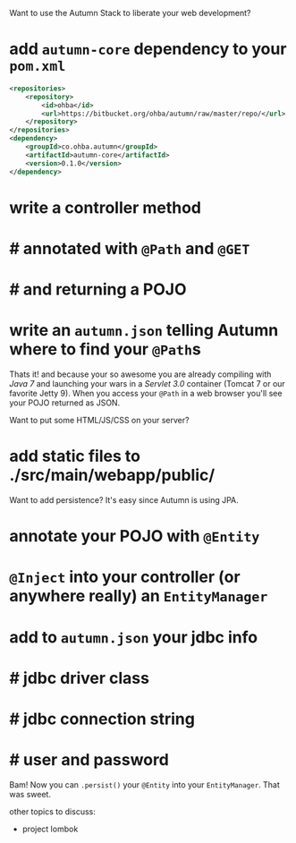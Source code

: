 Want to use the Autumn Stack to liberate your web development?

# add `autumn-core` dependency to your `pom.xml`

```xml
<repositories>
    <repository>
        <id>ohba</id>
        <url>https://bitbucket.org/ohba/autumn/raw/master/repo/</url>
    </repository>
</repositories>
<dependency>
    <groupId>co.ohba.autumn</groupId>
    <artifactId>autumn-core</artifactId>
    <version>0.1.0</version>
</dependency>
```

# write a controller method
# # annotated with `@Path` and `@GET`
# # and returning a POJO
# write an `autumn.json` telling Autumn where to find your `@Path`s

Thats it! and because your so awesome you are already compiling with *Java 7*
and launching your wars in a *Servlet 3.0* container (Tomcat 7 or our favorite Jetty 9).
When you access your `@Path` in a web browser you'll see your POJO returned as JSON.

Want to put some HTML/JS/CSS on your server? 

# add static files to ./src/main/webapp/public/ 

Want to add persistence? It's easy since Autumn is using JPA.

# annotate your POJO with `@Entity`
# `@Inject` into your controller (or anywhere really) an `EntityManager`
# add to `autumn.json` your jdbc info
# # jdbc driver class
# # jdbc connection string
# # user and password

Bam! Now you can `.persist()` your `@Entity` into your `EntityManager`. That was sweet.

other topics to discuss:
* project lombok